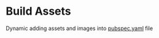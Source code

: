 # Build Assets
Dynamic adding assets and images into [pubspec.yaml](https://flutter.dev/docs/development/ui/assets-and-images) file
